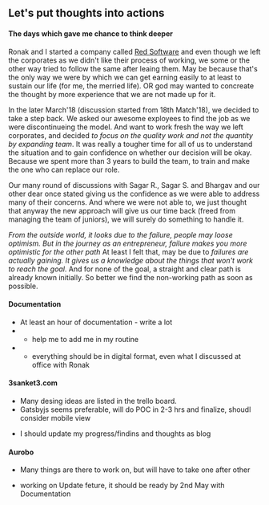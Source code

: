 ## Let's put thoughts into actions

#### The days which gave me chance to think deeper

Ronak and I started a company called [Red Software](https://redsoftware.in/) and even though we left the corporates as we didn't like their process of working, we some or the other way tried to follow the same after leaing them. May be because that's the only way we were by which we can get earning easily to at least to sustain our life (for me, the merried life). OR god may wanted to concreate the thought by more experience that we are not made up for it.

In the later March'18 (discussion started from 18th Match'18), we decided to take a step back. We asked our awesome exployees to find the job as we were discontinueing the model. And want to work fresh the way we left corporates, and decided _to focus on the quality work and not the quantity by expanding team_. It was really a tougher time for all of us to understand the situation and to gain confidence on whether our decision will be okay. Because we spent more than 3 years to build the team, to train and make the one who can replace our role.

Our many round of discussions with Sagar R., Sagar S. and Bhargav and our other dear once stated giving us the confidence as we were able to address many of their concerns. And where we were not able to, we just thought that anyway the new approach will give us our time back (freed from managing the team of juniors), we will surely do something to handle it.

_From the outside world, it looks due to the failure, people may loose optimism. But in the journey as an entrepreneur, failure makes you more optimistic for the other path_ At least I felt that, may be due to _failures are actually gaining. It gives us a knowledge about the things that won't work to reach the goal_. And for none of the goal, a straight and clear path is already known initially. So better we find the non-working path as soon as possible.

#### Documentation

* At least an hour of documentation - write a lot
* * help me to add me in my routine
* * everything should be in digital format, even what I discussed at office with Ronak

#### 3sanket3.com

* Many desing ideas are listed in the trello board.
* Gatsbyjs seems preferable, will do POC in 2-3 hrs and finalize, shoudl consider mobile view

- I should update my progress/findins and thoughts as blog

#### Aurobo

* Many things are there to work on, but will have to take one after other

- working on Update feture, it should be ready by 2nd May with Documentation

